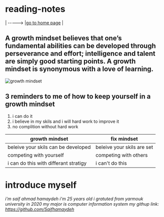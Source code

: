 # reading-notes
| -----> |[go to home page](https://saifhamaydeh.github.io/reading-notes/home )  |
## A growth mindset believes that one’s fundamental abilities can be developed through perseverance and effort; intelligence and talent are simply good starting points. A growth mindset is synonymous with a love of learning.
![ growth mindset ](https://metrifit.com/wp-content/uploads/2020/08/growthmindsetlandscape.jpg)
## 3 reminders to me of how to keep yourself in a growth mindset
1. i can do it
2. i believe in my skils and i will hard work to improve it
3. no complition without hard work
 
|  growth mindset | fix mindset |
| ------------- | ------------- |
| beleive your skils can be developed | beleive your skils are set  |
| competing with yourself  | competing with others  |
| i can do this with differant stratigy  | i can't do this  |

# introduce myself
*i'm saif ahmad hamaydeh i'm 25 years old i gratuted from yarmouk university in 2020 
my major is computer information system  my githup link: https://github.com/Saifhamaydeh*
